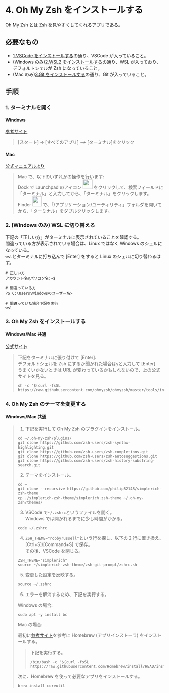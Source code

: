# 4. Oh My Zsh をインストールする

Oh My Zsh とは Zsh を見やすくしてくれるアプリである。

## 必要なもの

- [1.VSCode をインストールする](./1.VSCodeをインストールする.md)の通り、VSCode が入っていること。
- (Windows のみ)[2.WSL2 をインストールする](<./2.(Windowsのみ)WSL2をインストールする.md>)の通り、WSL が入っており、デフォルトシェルが Zsh になっていること。
- (Mac のみ)[3.Git をインストールする](<./3.(Macのみ)Gitをインストールする.md>)の通り、Git が入っていること。

## 手順

### 1. ターミナルを開く

#### Windows

[参考サイト](https://kb.seeck.jp/archives/20593)

> [スタート] -> [すべてのアプリ] –> [ターミナル]をクリック

#### Mac

[公式マニュアルより](https://support.apple.com/ja-jp/guide/terminal/apd5265185d-f365-44cb-8b09-71a064a42125/mac)

> Mac で、以下のいずれかの操作を行います:  
> Dock で Launchpad のアイコン <img src="https://help.apple.com/assets/63D8162D4F5E9E311D0CFA28/63D816334F5E9E311D0CFA30/ja_JP/a1f94c9ca0de21571b88a8bf9aef36b8.png" alt="" height="30" width="30" originalimagename="SharedGlobalArt/AppIconTopic_Launchpad.png"> をクリックして、検索フィールドに「ターミナル」と入力してから、「ターミナル」をクリックします。  
> Finder <img src="https://help.apple.com/assets/63D8162D4F5E9E311D0CFA28/63D816334F5E9E311D0CFA30/ja_JP/058e4af8e726290f491044219d2eee73.png" alt="" height="30" width="30" originalimagename="SharedGlobalArt/AppIconTopic_Finder.png"> で、「/アプリケーション/ユーティリティ」フォルダを開いてから、「ターミナル」をダブルクリックします。

### 2. (Windows のみ) WSL に切り替える

下記の「正しい方」がターミナルに表示されていることを確認する。  
間違っている方が表示されている場合は、Linux ではなく Windows のシェルになっている。  
`wsl`とターミナルに打ち込んで [Enter] をすると Linux のシェルに切り替わるはず。

```shell
# 正しい方
アカウント名@パソコン名:~$

# 間違っている方
PS C:\Users\Windowsのユーザー名>

# 間違っていた場合下記を実行
wsl
```

### 3. Oh My Zsh をインストールする

#### Windows/Mac 共通

[公式サイト](https://ohmyz.sh/#install)

> 下記をターミナルに張り付けて [Enter].  
> デフォルトシェルを Zsh にするか聞かれた場合は`y`と入力して [Enter].  
> うまくいかないときは URL が変わっているかもしれないので、上の公式サイトを見る。
>
> ```shell
> sh -c "$(curl -fsSL https://raw.githubusercontent.com/ohmyzsh/ohmyzsh/master/tools/install.sh)"
> ```

### 4. Oh My Zsh のテーマを変更する

#### Windows/Mac 共通

> 1. 下記を実行して Oh My Zsh のプラグインをインストール。
>
> ```shell
> cd ~/.oh-my-zsh/plugins/
> git clone https://github.com/zsh-users/zsh-syntax-highlighting.git
> git clone https://github.com/zsh-users/zsh-completions.git
> git clone https://github.com/zsh-users/zsh-autosuggestions.git
> git clone https://github.com/zsh-users/zsh-history-substring-search.git
> ```
>
> 2. テーマをインストール。
>
> ```shell
> cd ~
> git clone --recursive https://github.com/philip82148/simplerich-zsh-theme
> cp ./simplerich-zsh-theme/simplerich.zsh-theme ~/.oh-my-zsh/themes/
> ```
>
> 3. VSCode で`~/.zshrc`というファイルを開く。  
>    Windows では開かれるまでに少し時間がかかる。
>
> ```shell
> code ~/.zshrc
> ```
>
> 4. `ZSH_THEME="robbyrussell"`という行を探し、以下の 2 行に置き換え、 [Ctrl+S]/[Command+S] で保存。  
>    その後、VSCode を閉じる。
>
> ```shell
> ZSH_THEME="simplerich"
> source ~/simplerich-zsh-theme/zsh-git-prompt/zshrc.sh
> ```
>
> 5. 変更した設定を反映する。
>
> ```shell
> source ~/.zshrc
> ```
>
> 6. エラーを解消するため、下記を実行する。
>
> Windows の場合:
>
> ```shell
> sudo apt -y install bc
> ```
>
> Mac の場合:
>
> 最初に[参考サイト](https://qiita.com/zaburo/items/29fe23c1ceb6056109fd)を参考に Homebrew (アプリインストーラ) をインストールする。
>
> > 下記を実行する。
> >
> > ```shell
> > /bin/bash -c "$(curl -fsSL https://raw.githubusercontent.com/Homebrew/install/HEAD/install.sh)"
> > ```
>
> 次に、Homebrew を使って必要なアプリをインストールする。
>
> ```shell
> brew install coreutil
> ```
